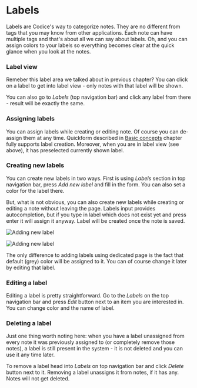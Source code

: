 # Labels

Labels are Codice's way to categorize notes. They are no different from tags that you may
know from other applications. Each note can have multiple tags and that's about all we can
say about labels. Oh, and you can assign colors to your labels so everything becomes clear
at the quick glance when you look at the notes.

### Label view
Remeber this label area we talked about in previous chapter? You can click on a label
to get into label view - only notes with that label will be shown.

You can also go to *Labels* (top navigation bar) and click any label from there - result
will be exactly the same.

### Assigning labels
You can assign labels while creating or editing note. Of course you can de-assign them at
any time. Quickform described in [Basic concepts](basics) chapter fully supports label
creation. Moreover, when you are in label view (see above), it has preselected currently
shown label.

### Creating new labels
You can create new labels in two ways. First is using *Labels* section in top navigation bar,
press *Add new label* and fill in the form. You can also set a color for the label there.

But, what is not obvious, you can also create new labels while creating or editing a note
without leaving the page. Labels input provides autocompletion, but if you type in label which
does not exist yet and press enter it will assign it anyway. Label will be created once the
note is saved.

![Adding new label](assets/images/adding-label.png)

![Adding new label](assets/images/adding-label-2.png)

The only difference to adding labels using dedicated page is the fact that default (grey)
color will be assigned to it. You can of course change it later by editing that label.

### Editing a label
Editing a label is pretty straightforward. Go to the *Labels* on the top navigation bar
and press *Edit* button next to an item you are interested in. You can change color
and the name of label.

### Deleting a label
Just one thing worth noting here: when you have a label unassigned from every note
it was previously assigned to (or completely remove those notes), a label is still
present in the system - it is not deleted and you can use it any time later.

To remove a label head into *Labels* on top navigation bar and click *Delete* button next
to it. Removing a label unassigns it from notes, if it has any. Notes will not get deleted.
